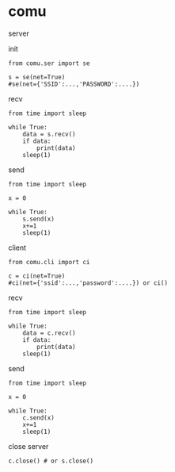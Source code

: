 # comu

server

init

    from comu.ser import se
    
    s = se(net=True)
    #se(net={'SSID':...,'PASSWORD':....})

recv
    
    from time import sleep
    
    while True:
        data = s.recv()
        if data:
            print(data)
        sleep(1)

send

    from time import sleep
    
    x = 0

    while True:
        s.send(x)
        x+=1
        sleep(1)


client

    from comu.cli import ci
    
    c = ci(net=True)
    #ci(net={'ssid':...,'password':....}) or ci()

recv
    
    from time import sleep
    
    while True:
        data = c.recv()
        if data:
            print(data)
        sleep(1)

send

    from time import sleep
    
    x = 0

    while True:
        c.send(x)
        x+=1
        sleep(1)

close server
    
    c.close() # or s.close()